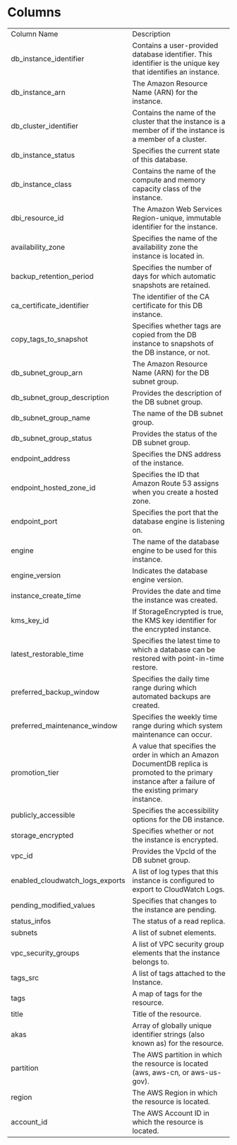 # Columns  

<table>
	<tr><td>Column Name</td><td>Description</td></tr>
	<tr><td>db_instance_identifier</td><td>Contains a user-provided database identifier. This identifier is the unique key that identifies an instance.</td></tr>
	<tr><td>db_instance_arn</td><td>The Amazon Resource Name (ARN) for the instance.</td></tr>
	<tr><td>db_cluster_identifier</td><td>Contains the name of the cluster that the instance is a member of if the instance is a member of a cluster.</td></tr>
	<tr><td>db_instance_status</td><td>Specifies the current state of this database.</td></tr>
	<tr><td>db_instance_class</td><td>Contains the name of the compute and memory capacity class of the instance.</td></tr>
	<tr><td>dbi_resource_id</td><td>The Amazon Web Services Region-unique, immutable identifier for the instance.</td></tr>
	<tr><td>availability_zone</td><td>Specifies the name of the availability zone the instance is located in.</td></tr>
	<tr><td>backup_retention_period</td><td>Specifies the number of days for which automatic snapshots are retained.</td></tr>
	<tr><td>ca_certificate_identifier</td><td>The identifier of the CA certificate for this DB instance.</td></tr>
	<tr><td>copy_tags_to_snapshot</td><td>Specifies whether tags are copied from the DB instance to snapshots of the DB instance, or not.</td></tr>
	<tr><td>db_subnet_group_arn</td><td>The Amazon Resource Name (ARN) for the DB subnet group.</td></tr>
	<tr><td>db_subnet_group_description</td><td>Provides the description of the DB subnet group.</td></tr>
	<tr><td>db_subnet_group_name</td><td>The name of the DB subnet group.</td></tr>
	<tr><td>db_subnet_group_status</td><td>Provides the status of the DB subnet group.</td></tr>
	<tr><td>endpoint_address</td><td>Specifies the DNS address of the instance.</td></tr>
	<tr><td>endpoint_hosted_zone_id</td><td>Specifies the ID that Amazon Route 53 assigns when you create a hosted zone.</td></tr>
	<tr><td>endpoint_port</td><td>Specifies the port that the database engine is listening on.</td></tr>
	<tr><td>engine</td><td>The name of the database engine to be used for this instance.</td></tr>
	<tr><td>engine_version</td><td>Indicates the database engine version.</td></tr>
	<tr><td>instance_create_time</td><td>Provides the date and time the instance was created.</td></tr>
	<tr><td>kms_key_id</td><td>If StorageEncrypted is true, the KMS key identifier for the encrypted instance.</td></tr>
	<tr><td>latest_restorable_time</td><td>Specifies the latest time to which a database can be restored with point-in-time restore.</td></tr>
	<tr><td>preferred_backup_window</td><td>Specifies the daily time range during which automated backups are created.</td></tr>
	<tr><td>preferred_maintenance_window</td><td>Specifies the weekly time range during which system maintenance can occur.</td></tr>
	<tr><td>promotion_tier</td><td>A value that specifies the order in which an Amazon DocumentDB replica is promoted to the primary instance after a failure of the existing primary instance.</td></tr>
	<tr><td>publicly_accessible</td><td>Specifies the accessibility options for the DB instance.</td></tr>
	<tr><td>storage_encrypted</td><td>Specifies whether or not the instance is encrypted.</td></tr>
	<tr><td>vpc_id</td><td>Provides the VpcId of the DB subnet group.</td></tr>
	<tr><td>enabled_cloudwatch_logs_exports</td><td>A list of log types that this instance is configured to export to CloudWatch Logs.</td></tr>
	<tr><td>pending_modified_values</td><td>Specifies that changes to the instance are pending.</td></tr>
	<tr><td>status_infos</td><td>The status of a read replica.</td></tr>
	<tr><td>subnets</td><td>A list of subnet elements.</td></tr>
	<tr><td>vpc_security_groups</td><td>A list of VPC security group elements that the instance belongs to.</td></tr>
	<tr><td>tags_src</td><td>A list of tags attached to the Instance.</td></tr>
	<tr><td>tags</td><td>A map of tags for the resource.</td></tr>
	<tr><td>title</td><td>Title of the resource.</td></tr>
	<tr><td>akas</td><td>Array of globally unique identifier strings (also known as) for the resource.</td></tr>
	<tr><td>partition</td><td>The AWS partition in which the resource is located (aws, aws-cn, or aws-us-gov).</td></tr>
	<tr><td>region</td><td>The AWS Region in which the resource is located.</td></tr>
	<tr><td>account_id</td><td>The AWS Account ID in which the resource is located.</td></tr>
</table>